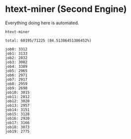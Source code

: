 # htext-miner (Second Engine)

Everything doing here is automated.

```
htext-miner

total: 60195/71225 (84.51386451386452%)

job0: 3312
job1: 3133
job2: 2832
job3: 3002
job4: 3389
job5: 2965
job6: 2971
job7: 2917
job8: 2959
job9: 2698
job10: 3015
job11: 2812
job12: 3020
job13: 2957
job14: 3151
job15: 3128
job16: 2920
job17: 3166
job18: 3073
job19: 2775
```